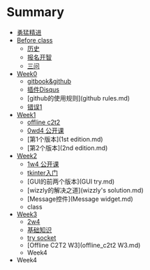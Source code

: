 # Summary

* [勇猛精进](README.md)
* [Before class](beforeclassmd.md)
   * [历史](history.md)
   * [报名开智](bao_ming.md)
   * [三问](3questions.md)
* [Week0](week0md.md)
   * [gitbook&github](gitbook&github.md)
   * [插件Disqus](cha_jian_disqus.md)
   * [github的使用规则](github rules.md)
   * [错误1](mistake1.md)
* [Week1](week1.md)
   * [offline c2t2](offline_c2t2.md)
   * [0wd4 公开课](0wd4_gong_kai_ke.md)
   * [第1个版本](1st edition.md)
   * [第2个版本](2nd edition.md)
* [Week2](week2.md)
   * [1w4 公开课](1w4_gong_kai_ke.md)
   * [tkinter入门](tkinter.md)
   * [GUI的前两个版本](GUI try.md)
   * [wizzly的解决之道](wizzly's solution.md)
   * [Message控件](Message widget.md)
   * class
* [Week3](week3.md)
   * [2w4](2w4.md)
   * [基础知识](jczsmd.md)
   * [try socket](try_socket.md)
   * [Offline C2T2 W3](offline_c2t2 W3.md)
   * Week4
* Week4

